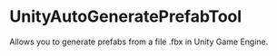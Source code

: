 # UnityAutoGeneratePrefabTool
Allows you to generate prefabs from a file .fbx in Unity Game Engine.
